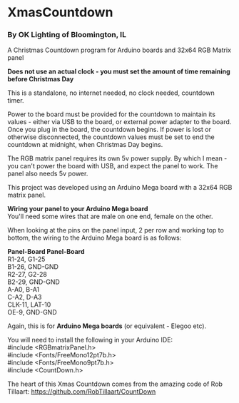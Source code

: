 # XmasCountdown

### By OK Lighting of Bloomington, IL

A Christmas Countdown program for Arduino boards and 32x64 RGB Matrix panel 

**Does not use an actual clock - you must set the amount of time remaining before Christmas Day**  

This is a standalone, no internet needed, no clock needed, countdown timer.  

Power to the board must be provided for the countdown to maintain its values - either via USB to the board, or external power adapter to the board.  Once you plug in the board, the countdown begins.  If power is lost or otherwise disconnected, the countdown values must be set to end the countdown at midnight, when Christmas Day begins.

The RGB matrix panel requires its own 5v power supply.  By which I mean - you can't power the board with USB, and expect the panel to work.  The panel also needs 5v power.  

This project was developed using an Arduino Mega board with a 32x64 RGB matrix panel.  

**Wiring your panel to your Arduino Mega board**  
You'll need some wires that are male on one end, female on the other.  

When looking at the pins on the panel input, 2 per row and working top to bottom, the wiring to the Arduino Mega board is as follows:  

**Panel-Board Panel-Board**   
R1-24,   G1-25  
B1-26,   GND-GND  
R2-27,   G2-28  
B2-29,   GND-GND  
A-A0,    B-A1  
C-A2,    D-A3  
CLK-11,  LAT-10  
OE-9,    GND-GND  

Again, this is for **Arduino Mega boards** (or equivalent - Elegoo etc).  

You will need to install the following in your Arduino IDE:  
#include <RGBmatrixPanel.h>  
#include <Fonts/FreeMono12pt7b.h>  
#include <Fonts/FreeMono9pt7b.h>  
#include <CountDown.h>  

The heart of this Xmas Countdown comes from the amazing code of Rob Tillaart:  https://github.com/RobTillaart/CountDown
